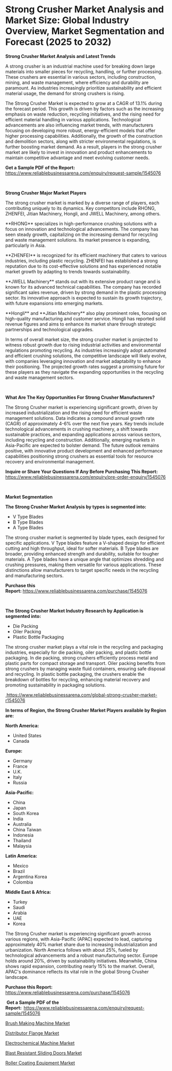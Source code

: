 <p><h1>Strong Crusher Market Analysis and Market Size: Global Industry Overview, Market Segmentation and Forecast (2025 to 2032)</h1></p><p><strong>Strong Crusher Market Analysis and Latest Trends</strong></p>
<p><p>A strong crusher is an industrial machine used for breaking down large materials into smaller pieces for recycling, handling, or further processing. These crushers are essential in various sectors, including construction, mining, and waste management, where efficiency and durability are paramount. As industries increasingly prioritize sustainability and efficient material usage, the demand for strong crushers is rising.</p><p>The Strong Crusher Market is expected to grow at a CAGR of 13.1% during the forecast period. This growth is driven by factors such as the increasing emphasis on waste reduction, recycling initiatives, and the rising need for efficient material handling in various applications. Technological advancements are also influencing market trends, with manufacturers focusing on developing more robust, energy-efficient models that offer higher processing capabilities. Additionally, the growth of the construction and demolition sectors, along with stricter environmental regulations, is further boosting market demand. As a result, players in the strong crusher market are likely to invest in innovation and product enhancements to maintain competitive advantage and meet evolving customer needs.</p></p>
<p><strong>Get a Sample PDF of the Report:&nbsp;</strong> <a href="https://www.reliablebusinessarena.com/enquiry/request-sample/1545076?utm_campaign=2112&utm_medium=2&utm_source=Github&utm_content=ia&utm_term=08042025&utm_id=strong-crusher">https://www.reliablebusinessarena.com/enquiry/request-sample/1545076</a></p>
<p>&nbsp;</p>
<p><strong>Strong Crusher Major Market Players</strong></p>
<p><p>The strong crusher market is marked by a diverse range of players, each contributing uniquely to its dynamics. Key competitors include RHONG, ZHENFEI, Jitian Machinery, Hongli, and JWELL Machinery, among others.</p><p>**RHONG** specializes in high-performance crushing solutions with a focus on innovation and technological advancements. The company has seen steady growth, capitalizing on the increasing demand for recycling and waste management solutions. Its market presence is expanding, particularly in Asia.</p><p>**ZHENFEI** is recognized for its efficient machinery that caters to various industries, including plastic recycling. ZHENFEI has established a strong reputation due to its cost-effective solutions and has experienced notable market growth by adapting to trends towards sustainability. </p><p>**JWELL Machinery** stands out with its extensive product range and is known for its advanced technical capabilities. The company has recorded significant sales revenue, driven by strong demand in the plastic processing sector. Its innovative approach is expected to sustain its growth trajectory, with future expansions into emerging markets.</p><p>**Hongli** and **Jitian Machinery** also play prominent roles, focusing on high-quality manufacturing and customer service. Hongli has reported solid revenue figures and aims to enhance its market share through strategic partnerships and technological upgrades.</p><p>In terms of overall market size, the strong crusher market is projected to witness robust growth due to rising industrial activities and environmental regulations promoting recycling. As industries increasingly adopt automated and efficient crushing solutions, the competitive landscape will likely evolve, with companies leveraging innovation and market adaptability to enhance their positioning. The projected growth rates suggest a promising future for these players as they navigate the expanding opportunities in the recycling and waste management sectors.</p></p>
<p>&nbsp;</p>
<p><strong>What Are The Key Opportunities For Strong Crusher Manufacturers?</strong></p>
<p><p>The Strong Crusher market is experiencing significant growth, driven by increased industrialization and the rising need for efficient waste management solutions. Data indicates a compound annual growth rate (CAGR) of approximately 4-6% over the next five years. Key trends include technological advancements in crushing machinery, a shift towards sustainable practices, and expanding applications across various sectors, including recycling and construction. Additionally, emerging markets in Asia-Pacific are expected to bolster demand. The future outlook remains positive, with innovative product development and enhanced performance capabilities positioning strong crushers as essential tools for resource recovery and environmental management.</p></p>
<p><strong>Inquire or Share Your Questions If Any Before Purchasing This Report:</strong> <a href="https://www.reliablebusinessarena.com/enquiry/pre-order-enquiry/1545076?utm_campaign=2112&utm_medium=2&utm_source=Github&utm_content=ia&utm_term=08042025&utm_id=strong-crusher">https://www.reliablebusinessarena.com/enquiry/pre-order-enquiry/1545076</a></p>
<p>&nbsp;</p>
<p><strong>Market Segmentation</strong></p>
<p><strong>The Strong Crusher Market Analysis by types is segmented into:</strong></p>
<p><ul><li>V Type Blades</li><li>B Type Blades</li><li>A Type Blades</li></ul></p>
<p><p>The strong crusher market is segmented by blade types, each designed for specific applications. V Type blades feature a V-shaped design for efficient cutting and high throughput, ideal for softer materials. B Type blades are broader, providing enhanced strength and durability, suitable for tougher materials. A Type blades have a unique angle that optimizes shredding and crushing pressures, making them versatile for various applications. These distinctions allow manufacturers to target specific needs in the recycling and manufacturing sectors.</p></p>
<p><strong>Purchase this Report:&nbsp;</strong><a href="https://www.reliablebusinessarena.com/purchase/1545076?utm_campaign=2112&utm_medium=2&utm_source=Github&utm_content=ia&utm_term=08042025&utm_id=strong-crusher">https://www.reliablebusinessarena.com/purchase/1545076</a></p>
<p>&nbsp;</p>
<p><strong>The Strong Crusher Market Industry Research by Application is segmented into:</strong></p>
<p><ul><li>Die Packing</li><li>Oiler Packing</li><li>Plastic Bottle Packaging</li></ul></p>
<p><p>The strong crusher market plays a vital role in the recycling and packaging industries, especially for die packing, oiler packing, and plastic bottle packaging. In die packing, strong crushers efficiently process metal and plastic parts for compact storage and transport. Oiler packing benefits from strong crushers by managing waste fluid containers, ensuring safe disposal and recycling. In plastic bottle packaging, the crushers enable the breakdown of bottles for recycling, enhancing material recovery and promoting sustainability in packaging solutions.</p></p>
<p><a href="https://www.reliablebusinessarena.com/global-strong-crusher-market-r1545076?utm_campaign=2112&utm_medium=2&utm_source=Github&utm_content=ia&utm_term=08042025&utm_id=strong-crusher">&nbsp;https://www.reliablebusinessarena.com/global-strong-crusher-market-r1545076</a></p>
<p><strong>In terms of Region, the Strong Crusher Market Players available by Region are:</strong></p>
<p>
    <p> <strong> North America: </strong>
        <ul>
            <li>United States</li>
            <li>Canada</li>
        </ul>
        </p> 
    <p> <strong> Europe: </strong>
        <ul>
            <li>Germany</li>
            <li>France</li>
            <li>U.K.</li>
            <li>Italy</li>
            <li>Russia</li>
        </ul>
        </p> 
    <p> <strong> Asia-Pacific: </strong>
        <ul>
            <li>China</li>
            <li>Japan</li>
            <li>South Korea</li>
            <li>India</li>
            <li>Australia</li>
            <li>China Taiwan</li>
            <li>Indonesia</li>
            <li>Thailand</li>
            <li>Malaysia</li>
        </ul>
        </p> 
    <p> <strong> Latin America: </strong>
        <ul>
            <li>Mexico</li>
            <li>Brazil</li>
            <li>Argentina Korea</li>
            <li>Colombia</li>
        </ul>
        </p> 
    <p> <strong> Middle East & Africa: </strong>
        <ul>
            <li>Turkey</li>
            <li>Saudi</li>
            <li>Arabia</li>
            <li>UAE</li>
            <li>Korea</li>
        </ul>
    </p>
    </p>
<p><p>The Strong Crusher market is experiencing significant growth across various regions, with Asia-Pacific (APAC) expected to lead, capturing approximately 40% market share due to increasing industrialization and urbanization. North America follows with about 25%, fueled by technological advancements and a robust manufacturing sector. Europe holds around 20%, driven by sustainability initiatives. Meanwhile, China shows rapid expansion, contributing nearly 15% to the market. Overall, APAC's dominance reflects its vital role in the global Strong Crusher landscape.</p></p>
<p><strong>Purchase this Report: </strong><a href="https://www.reliablebusinessarena.com/purchase/1545076?utm_campaign=2112&utm_medium=2&utm_source=Github&utm_content=ia&utm_term=08042025&utm_id=strong-crusher">https://www.reliablebusinessarena.com/purchase/1545076</a></p>
<p>&nbsp;<strong>Get a Sample PDF of the Report:&nbsp;&nbsp;</strong><a href="https://www.reliablebusinessarena.com/enquiry/request-sample/1545076?utm_campaign=2112&utm_medium=2&utm_source=Github&utm_content=ia&utm_term=08042025&utm_id=strong-crusher">https://www.reliablebusinessarena.com/enquiry/request-sample/1545076</a></p>
<p><strong></strong></p>
<p><p><a href="https://github.com/alasmyayock/Market-Research-Report-List-1/blob/main/brush-making-machine-market.md?utm_campaign=2112&utm_medium=2&utm_source=Github&utm_content=ia&utm_term=08042025&utm_id=strong-crusher">Brush Making Machine Market</a></p><p><a href="https://github.com/celpabembes/Market-Research-Report-List-1/blob/main/distributor-flange-market.md?utm_campaign=2112&utm_medium=2&utm_source=Github&utm_content=ia&utm_term=08042025&utm_id=strong-crusher">Distributor Flange Market</a></p><p><a href="https://github.com/voetzeszuh/Market-Research-Report-List-1/blob/main/electrochemical-machine-market.md?utm_campaign=2112&utm_medium=2&utm_source=Github&utm_content=ia&utm_term=08042025&utm_id=strong-crusher">Electrochemical Machine Market</a></p><p><a href="https://github.com/mateyappiazo/Market-Research-Report-List-1/blob/main/blast-resistant-sliding-doors-market.md?utm_campaign=2112&utm_medium=2&utm_source=Github&utm_content=ia&utm_term=08042025&utm_id=strong-crusher">Blast Resistant Sliding Doors Market</a></p><p><a href="https://github.com/gunbybeahmg1/Market-Research-Report-List-1/blob/main/roller-coating-equipment-market.md?utm_campaign=2112&utm_medium=2&utm_source=Github&utm_content=ia&utm_term=08042025&utm_id=strong-crusher">Roller Coating Equipment Market</a></p></p>